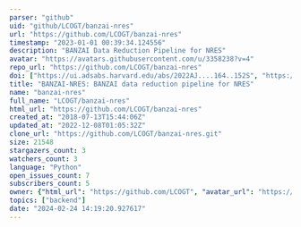 ```yaml
---
parser: "github"
uid: "github/LCOGT/banzai-nres"
url: "https://github.com/LCOGT/banzai-nres"
timestamp: "2023-01-01 00:39:34.124556"
description: "BANZAI Data Reduction Pipeline for NRES"
avatar: "https://avatars.githubusercontent.com/u/3358238?v=4"
repo_url: "https://github.com/LCOGT/banzai-nres"
doi: ["https://ui.adsabs.harvard.edu/abs/2022AJ....164..152S", "https://ui.adsabs.harvard.edu/abs/2022SPIE12189E..14M", "https://ui.adsabs.harvard.edu/abs/2022ascl.soft12012M/abstract"]
title: "BANZAI-NRES: BANZAI data reduction pipeline for NRES"
name: "banzai-nres"
full_name: "LCOGT/banzai-nres"
html_url: "https://github.com/LCOGT/banzai-nres"
created_at: "2018-07-13T15:44:06Z"
updated_at: "2022-12-08T01:05:32Z"
clone_url: "https://github.com/LCOGT/banzai-nres.git"
size: 21548
stargazers_count: 3
watchers_count: 3
language: "Python"
open_issues_count: 7
subscribers_count: 5
owner: {"html_url": "https://github.com/LCOGT", "avatar_url": "https://avatars.githubusercontent.com/u/3358238?v=4", "login": "LCOGT", "type": "Organization"}
topics: ["backend"]
date: "2024-02-24 14:19:20.927617"
---
```

